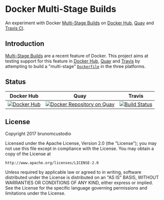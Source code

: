 # Docker Multi-Stage Builds

An experiment with Docker [Multi-Stage Builds](https://docs.docker.com/engine/userguide/eng-image/multistage-build/) on [Docker Hub](https://hub.docker.com/), [Quay](https://quay.io/) and [Travis CI](https://travis-ci.org/).

## Introduction

[Multi-Stage Builds](https://docs.docker.com/engine/userguide/eng-image/multistage-build/) are a recent feature of Docker. This project aims at testing support for this feature in [Docker Hub](https://hub.docker.com/), [Quay](https://quay.io/) and [Travis](https://travis-ci.org/) by attempting to build a "multi-stage" [`Dockerfile`](./Dockerfile) in the three platforms.

## Status

| Docker Hub | Quay | Travis |
|------------|------|--------|
| [![Docker Hub](https://img.shields.io/docker/build/brunomcustodio/docker-multi-stage-builds.svg)](https://hub.docker.com/r/brunomcustodio/docker-multi-stage-builds/) | [![Docker Repository on Quay](https://quay.io/repository/brunomcustodio/docker-multi-stage-builds/status "Docker Repository on Quay")](https://quay.io/repository/brunomcustodio/docker-multi-stage-builds) | [![Build Status](https://travis-ci.org/brunomcustodio/docker-multi-stage-builds.svg?branch=master)](https://travis-ci.org/brunomcustodio/docker-multi-stage-builds) |

## License

Copyright 2017 brunomcustodio

Licensed under the Apache License, Version 2.0 (the "License");
you may not use this file except in compliance with the License.
You may obtain a copy of the License at

    http://www.apache.org/licenses/LICENSE-2.0

Unless required by applicable law or agreed to in writing, software
distributed under the License is distributed on an "AS IS" BASIS,
WITHOUT WARRANTIES OR CONDITIONS OF ANY KIND, either express or implied.
See the License for the specific language governing permissions and
limitations under the License.

